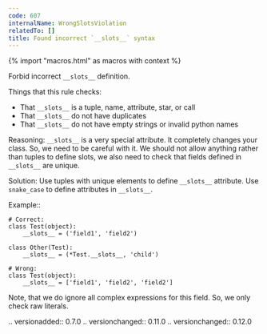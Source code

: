 ```yaml
---
code: 607
internalName: WrongSlotsViolation
relatedTo: []
title: Found incorrect `__slots__` syntax
---
```


{% import "macros.html" as macros with context %}

Forbid incorrect `__slots__` definition.

Things that this rule checks:

  - That `__slots__` is a tuple, name, attribute, star, or call
  - That `__slots__` do not have duplicates
  - That `__slots__` do not have empty strings or invalid python names

Reasoning: `__slots__` is a very special attribute. It completely
changes your class. So, we need to be careful with it. We should not
allow anything rather than tuples to define slots, we also need to check
that fields defined in `__slots__` are unique.

Solution: Use tuples with unique elements to define `__slots__`
attribute. Use `snake_case` to define attributes in `__slots__`.

Example::

    # Correct:
    class Test(object):
        __slots__ = ('field1', 'field2')
    
    class Other(Test):
        __slots__ = (*Test.__slots__, 'child')
    
    # Wrong:
    class Test(object):
        __slots__ = ['field1', 'field2', 'field2']

Note, that we do ignore all complex expressions for this field. So, we
only check raw literals.

.. versionadded:: 0.7.0 .. versionchanged:: 0.11.0 .. versionchanged::
0.12.0